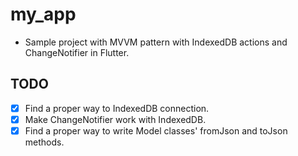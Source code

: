 # my_app

* Sample project with MVVM pattern with IndexedDB actions and ChangeNotifier in Flutter.

## TODO

- [x] Find a proper way to IndexedDB connection.
- [x] Make ChangeNotifier work with IndexedDB.
- [x] Find a proper way to write Model classes' fromJson and toJson methods.